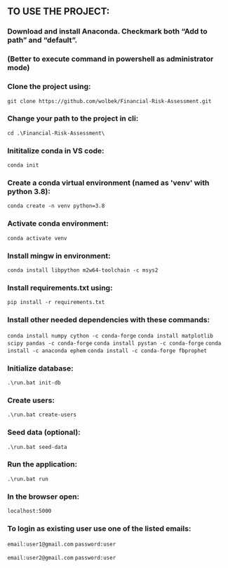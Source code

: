 ## TO USE THE PROJECT:

### Download and install Anaconda. Checkmark both “Add to path” and “default”.
### (Better to execute command in powershell as administrator mode)

### Clone the project using:
```git clone https://github.com/wolbek/Financial-Risk-Assessment.git```

### Change your path to the project in cli:
```cd .\Financial-Risk-Assessment\```

### Inititalize conda in VS code:
```conda init```

### Create a conda virtual environment (named as 'venv' with python 3.8):
```conda create -n venv python=3.8```

### Activate conda environment:
```conda activate venv```

### Install mingw in environment:
```conda install libpython m2w64-toolchain -c msys2```

### Install requirements.txt using:
```pip install -r requirements.txt```

### Install other needed dependencies with these commands:
```conda install numpy cython -c conda-forge```
```conda install matplotlib scipy pandas -c conda-forge```
```conda install pystan -c conda-forge```
```conda install -c anaconda ephem```
```conda install -c conda-forge fbprophet```

### Initialize database:  
```.\run.bat init-db```

### Create users:  
```.\run.bat create-users```

### Seed data (optional):   
```.\run.bat seed-data```

### Run the application:   
```.\run.bat run```

### In the browser open:
```localhost:5000```

### To login as existing user use one of the listed emails:

```email:user1@gmail.com```
```password:user```

```email:user2@gmail.com```
```password:user```
